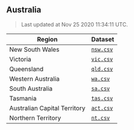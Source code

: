 ## Australia

> Last updated at Nov 25 2020 11:34:11 UTC.


| Region | Dataset |
| ------ | ------- |
| New South Wales | [`nsw.csv`](nsw.csv) |
| Victoria | [`vic.csv`](vic.csv) |
| Queensland | [`qld.csv`](qld.csv) |
| Western Australia | [`wa.csv`](wa.csv) |
| South Australia | [`sa.csv`](sa.csv) |
| Tasmania | [`tas.csv`](tas.csv) |
| Australian Capital Territory | [`act.csv`](act.csv) |
| Northern Territory | [`nt.csv`](nt.csv) |

